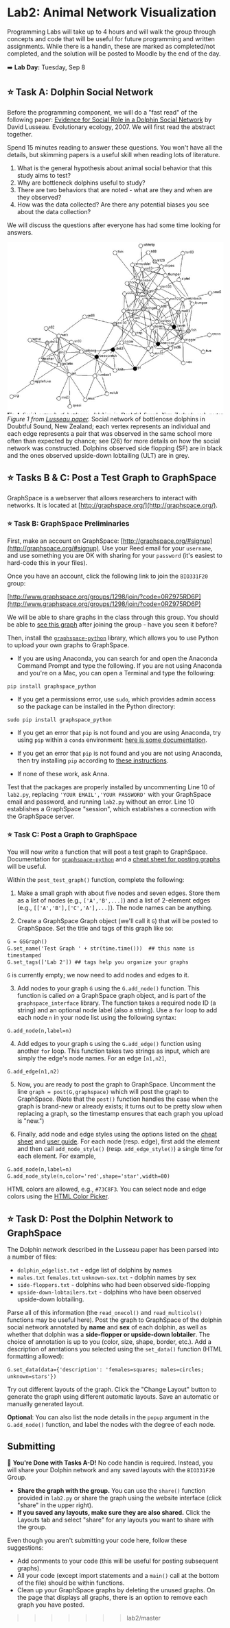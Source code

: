 # Lab2: Animal Network Visualization

Programming Labs will take up to 4 hours and will walk the group through concepts and code that will be useful for future programming and written assignments.  While there is a handin, these are marked as completed/not completed, and the solution will be posted to Moodle by the end of the day.

:arrow_right: **Lab Day:** Tuesday, Sep 8

## :star: **Task A**: Dolphin Social Network

Before the programming component, we will do a "fast read" of the following paper:  [Evidence for Social Role in a Dolphin Social Network](https://arxiv.org/pdf/q-bio/0607048.pdf) by David Lusseau. Evolutionary ecology, 2007.  We will first read the abstract together.

Spend 15 minutes reading to answer these questions. You won't have all the details, but skimming papers is a useful skill when reading lots of literature.

1. What is the general hypothesis about animal social behavior that this study aims to test?
2. Why are bottleneck dolphins useful to study?
3. There are two behaviors that are noted - what are they and when are they observed?
4. How was the data collected? Are there any potential biases you see about the data collection?

We will discuss the questions after everyone has had some time looking for answers.

![dolphin network](figs/Lusseau_Evolutionary_Ecology_2006_fig1.png)
_Figure 1 from [Lusseau paper](https://arxiv.org/pdf/q-bio/0607048.pdf)._ Social network of bottlenose dolphins in Doubtful Sound, New Zealand; each vertex represents an individual and each edge represents a pair that was observed in the same school more
often than expected by chance; see (26) for more details on how the social network was constructed. Dolphins observed side flopping (SF) are in black and the ones observed upside-down lobtailing (ULT) are in grey.

## :star: **Tasks B & C**: Post a Test Graph to GraphSpace

GraphSpace is a webserver that allows researchers to interact with networks. It is located at [http://graphspace.org/](http://graphspace.org/).  

### :star: **Task B**: GraphSpace Preliminaries

First, make an account on GraphSpace: [http://graphspace.org/#signup](http://graphspace.org/#signup).  Use your Reed email for your `username`, and use something you are OK with sharing for your `password` (it's easiest to hard-code this in your files).

Once you have an account, click the following link to join the `BIO331F20` group:

[http://www.graphspace.org/groups/1298/join/?code=0RZ975RD6P](http://www.graphspace.org/groups/1298/join/?code=0RZ975RD6P)

We will be able to share graphs in the class through this group.  You should be able to [see this graph](http://graphspace.org/graphs/29268?auto_layout=cose) after joining the group - have you seen it before?

Then, install the [`graphspace-python`](http://manual.graphspace.org/projects/graphspace-python/en/latest/index.html) library, which allows you to use Python to upload your own graphs to GraphSpace.  

- If you are using Anaconda, you can search for and open the Anaconda Command Prompt and type the following. If you are not using Anaconda and you're on a Mac, you can open a Terminal and type the following:
```
pip install graphspace_python
```

- If you get a permissions error, use `sudo`, which provides admin access so the package can be installed in the Python directory:
```
sudo pip install graphspace_python
```

- If you get an error that `pip` is not found and you are using Anaconda, try using `pip` within a `conda` environment: [here is some documentation](https://docs.conda.io/projects/conda/en/latest/user-guide/tasks/manage-environments.html#using-pip-in-an-environment).

- If you get an error that `pip` is not found and you are not using Anaconda, then try installing `pip` according to [these instructions](https://pip.pypa.io/en/stable/installing/).

- If none of these work, ask Anna.

Test that the packages are properly installed by uncommenting Line 10 of `lab2.py`, replacing `'YOUR EMAIL','YOUR PASSWORD'` with your GraphSpace email and password, and running `lab2.py` without an error.  Line 10 establishes a GraphSpace "session", which establishes a connection with the GraphSpace server.

### :star: **Task C**: Post a Graph to GraphSpace

You will now write a function that will post a test graph to GraphSpace. Documentation for [`graphspace-python`](http://manual.graphspace.org/projects/graphspace-python/en/latest/) and a [cheat sheet for posting graphs](https://cheatography.com/annaritz/cheat-sheets/graphspace-python-client/) will be useful.

Within the `post_test_graph()` function, complete the following:
1. Make a small graph with about five nodes and seven edges. Store them as a list of nodes (e.g., `['A','B',...]`) and a list of 2-element edges (e.g., `[['A','B'],['C','A'],...]`). The node names can be anything.

2. Create a GraphSpace Graph object (we'll call it `G`) that will be posted to GraphSpace.  Set the title and tags of this graph like so:
```
G = GSGraph()
G.set_name('Test Graph ' + str(time.time()))  ## this name is timestamped
G.set_tags(['Lab 2']) ## tags help you organize your graphs
```
`G` is currently empty; we now need to add nodes and edges to it.

3. Add nodes to your graph `G` using the `G.add_node()` function.  This function is called _on_ a GraphSpace graph object, and is part of the `graphspace_interface` library.  The function takes a required node ID (a string) and an optional node label (also a string). Use a `for` loop to add each node `n` in your node list using the following syntax:
```
G.add_node(n,label=n)
```

4. Add edges to your graph `G` using the `G.add_edge()` function using another `for` loop.  This function takes two strings as input, which are simply the edge's node names. For an edge `[n1,n2]`,
```
G.add_edge(n1,n2)
```

5. Now, you are ready to post the graph to GraphSpace. Uncomment the line `graph = post(G,graphspace)` which will post the graph to GraphSpace. (Note that the `post()` function handles the case when the graph is brand-new or already exists; it turns out to be pretty slow when replacing a graph, so the timestamp ensures that each graph you upload is "new.")

6. Finally, add node and edge styles using the options listed on the [cheat sheet](https://cheatography.com/annaritz/cheat-sheets/graphspace-python-client/) and [user guide](http://manual.graphspace.org/projects/graphspace-python/en/latest/).  For each node (resp. edge), first add the element and then call `add_node_style()` (resp. `add_edge_style()`) a single time for each element. For example,
```
G.add_node(n,label=n)
G.add_node_style(n,color='red',shape='star',width=80)
```
HTML colors are allowed, e.g., `#73C8F3`.  You can select node and edge colors using the [HTML Color Picker](https://htmlcolorcodes.com/).

## :star: **Task D**: Post the Dolphin Network to GraphSpace

The Dolphin network described in the Lusseau paper has been parsed into a number of files:
- `dolphin_edgelist.txt` - edge list of dolphins by names
- `males.txt` `females.txt` `unknown-sex.txt` - dolphin names by sex
- `side-floppers.txt` - dolphins who had been observed side-flopping
- `upside-down-lobtailers.txt` - dolphins who have been observed upside-down lobtailing.

Parse all of this information (the `read_onecol()` and `read_multicols()` functions may be useful here).  Post the graph to GraphSpace of the dolphin social network annotated by **name** and **sex** of each dolphin, as well as whether that dolphin was a **side-flopper or upside-down lobtailer**.  The choice of annotation is up to you (color, size, shape, border, etc.).  Add a description of anntations you selected using the `set_data()` function (HTML formatting allowed):
```
G.set_data(data={'description': 'females=squares; males=circles; unknown=stars'})
```

Try out different layouts of the graph.  Click the "Change Layout" button to generate the graph using different automatic layouts. Save an automatic or manually generated layout.

**Optional**: You can also list the node details in the `popup` argument in the `G.add_node()` function, and label the nodes with the degree of each node.

## Submitting

:star2: **You're Done with Tasks A-D!**  No code handin is required. Instead, you will share your Dolphin network and any saved layouts with the `BIO331F20` Group.  

- **Share the graph with the group.**  You can use the `share()` function provided in `lab2.py` or share the graph using the website interface (click "share" in the upper right).  
- **If you saved any layouts, make sure they are also shared.**  Click the Layouts tab and select "share" for any layouts you want to share with the group.

Even though you aren't submitting your code here, follow these suggestions:
- Add comments to your code (this will be useful for posting subsequent graphs).
- All your code (except import statements and a `main()` call at the bottom of the file) should be within functions.
- Clean up your GraphSpace graphs by deleting the unused graphs.  On the page that displays all graphs, there is an option to remove each graph you have posted.
>>>>>>> lab2/master
